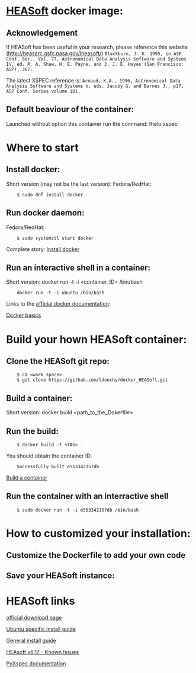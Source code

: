# [HEASoft](https://heasarc.gsfc.nasa.gov/docs/software/lheasoft/) docker image:

## Acknowledgement

If HEASoft has been useful in your research, please reference this website (http://heasarc.gsfc.nasa.gov/lheasoft/)
  `Blackburn, J. K. 1995, in ASP Conf. Ser., Vol. 77, Astronomical
  Data Analysis Software and Systems IV, ed. R. A. Shaw, H. E. Payne,
  and J. J. E. Hayes (San Francisco: ASP), 367.`

The latest XSPEC reference is:
  `Arnaud, K.A., 1996, Astronomical Data Analysis Software and Systems V,
  eds. Jacoby G. and Barnes J., p17, ASP Conf. Series volume 101.`


## Default beaviour of the container:
Launched without option this container run the command: fhelp xspec

# Where to start

## Install docker:
Short version (may not be the last version):
  Fedora/RedHat:

        $ sudo dnf install docker

## Run docker daemon:
  Fedora/RedHat:

        $ sudo systemctl start docker

Complete story:
[Install docker](https://docs.docker.com/engine/installation/)

## Run an interactive shell in a container:

  Short version:
        docker run -t -i \<container_ID\> /bin/bash

        docker run -t -i ubuntu /bin/bash

Links to the [official docker documentation](https://docs.docker.com/):

[Docker basics](https://docs.docker.com/engine/userguide/basics/)


# Build your hown HEASoft container:


## Clone the HEASoft git repo:

        $ cd <work_space>
        $ git clone https://github.com/ldouchy/docker_HEASoft.git

## Build a container:

  Short version:
        docker build \<path_to_the_Dokerfile\>

## Run the build:

        $ docker build -t <TAG> .

  You should obtain the container ID:

        Successfully built e553342157db

[Build a container](https://docs.docker.com/reference/builder/)


## Run the container with an interractive shell

        $ sudo docker run -t -i e553342157db /bin/bash


# How to customized your installation:

## Customize the Dockerfile to add your own code

## Save your HEASoft instance:


# HEASoft links

[official download page](https://heasarc.gsfc.nasa.gov/docs/software/lheasoft/download.html)

[Ubuntu specific install guide](https://heasarc.gsfc.nasa.gov/docs/software/lheasoft/ubuntu.html)

[General install guide](https://heasarc.gsfc.nasa.gov/docs/software/lheasoft/install.html)

[HEAsoft v6.17 - Known Issues](https://heasarc.gsfc.nasa.gov/lheasoft/issues.html)

[PyXspec documentation](https://heasarc.gsfc.nasa.gov/xanadu/xspec/python/PyXspec.pdf)

